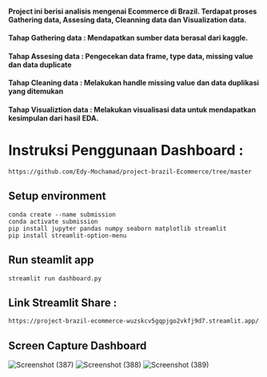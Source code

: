 #### Project ini berisi analisis mengenai Ecommerce di Brazil. Terdapat proses Gathering data, Assesing data, Cleanning data dan Visualization data.

 #### Tahap Gathering data : Mendapatkan sumber data berasal dari kaggle.
 #### Tahap Assesing data : Pengecekan data frame, type data, missing value dan data duplicate
 #### Tahap Cleaning data : Melakukan handle missing value dan data duplikasi yang ditemukan
 #### Tahap Visualiztion data : Melakukan visualisasi data untuk mendapatkan kesimpulan dari hasil EDA.


# Instruksi Penggunaan Dashboard :
```
https://github.com/Edy-Mochamad/project-brazil-Ecommerce/tree/master
```
## Setup environment
```
conda create --name submission
conda activate submission
pip install jupyter pandas numpy seaborn matplotlib streamlit
pip install streamlit-option-menu
```

## Run steamlit app
```
streamlit run dashboard.py
```

## Link Streamlit Share :
```
https://project-brazil-ecommerce-wuzskcv5gqpjgo2vkfj9d7.streamlit.app/
```

## Screen Capture Dashboard
![Screenshot (387)](https://github.com/Edy-Mochamad/project-submission/assets/81341893/3d77662a-38ce-436b-bb1a-ef38ad20c954)
![Screenshot (388)](https://github.com/Edy-Mochamad/project-submission/assets/81341893/5411188f-1d54-4747-96dd-7fcaddec0e7f)
![Screenshot (389)](https://github.com/Edy-Mochamad/project-submission/assets/81341893/55737bc7-801e-49e3-86b1-c744d9141d0d)
